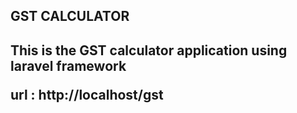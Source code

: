 <h2>GST CALCULATOR<h2>
    <p>This is the GST calculator application using laravel framework</p>
    <p>url : http://localhost/gst</p>
